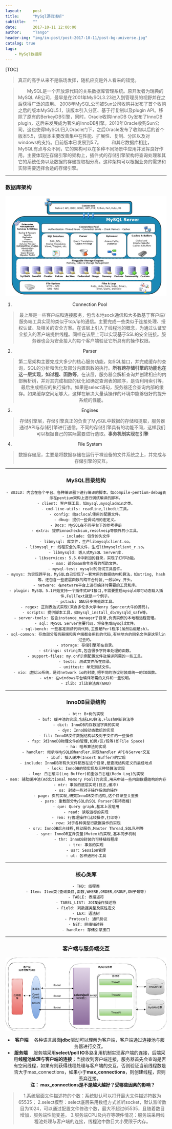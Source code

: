 ```yaml
---
layout:     post
title:      "MySql源码浅析"
subtitle:   ""
date:       2017-10-11 12:00:00
author:     "Tango"
header-img: "img/in-post/post-2017-10-11/post-bg-universe.jpg"
catalog: true
tags:   
    - MySql数据库 
---
```

[TOC]


>   真正的高手从来不是临场发挥，随机应变是外人看来的错觉。


> 　　MySQL是一个开放源代码的关系数据库管理系统。原开发者为瑞典的MySQL AB公司，最早是在2001年MySQL3.23进入到管理员的视野并在之后获得广泛的应用。 2008年MySQL公司被Sun公司收购并发布了首个收购之后的版本MySQL5.1，该版本引入分区、基于行复制以及plugin API。移除了原有的BerkeyDB引擎，同时，Oracle收购InnoDB Oy发布了InnoDB plugin，这后来发展成为著名的InnoDB引擎。2010年Oracle收购Sun公司，这也使得MySQL归入Oracle门下，之后Oracle发布了收购以后的首个版本5.5，该版本主要改善集中在性能、扩展性、复制、分区以及对windows的支持。目前版本已发展到5.7。
  　　和其它数据库相比，MySQL有点与众不同，它的架构可以在多种不同场景中应用并发挥良好作用。主要体现在存储引擎的架构上，插件式的存储引擎架构将查询处理和其它的系统任务以及数据的存储提取相分离。这种架构可以根据业务的需求和实际需要选择合适的存储引擎。

---
### 数据库架构
<center>

![架构](/img/in-post/post-2017-10-11/post-mysql-structs.png)


 1. Connection Pool
>最上层是一些客户端和连接服务，包含本地sock通信和大多数基于客户端/服务端工具实现的类似于tcp/ip的通信。主要完成一些类似于连接处理、授权认证、及相关的安全方案。在该层上引入了线程池的概念，为通过认证安全接入的客户端提供线程。同样在该层上可以实现基于SSL的安全链接。服务器也会为安全接入的每个客户端验证它所具有的操作权限。 
>

 2. Parser  
>第二层架构主要完成大多少的核心服务功能，如SQL接口，并完成缓存的查询，SQL的分析和优化及部分内置函数的执行。**所有跨存储引擎的功能也在这一层实现，如过程、函数等**。在该层，服务器会解析查询并创建相应的内部解析树，并对其完成相应的优化如确定查询表的顺序，是否利用索引等，最后生成相应的执行操作。如果是select语句，服务器还会查询内部的缓存。如果缓存空间足够大，这样在解决大量读操作的环境中能够很好的提升系统的性能。
>  

 3. Engines
>存储引擎层，存储引擎真正的负责了MySQL中数据的存储和提取，服务器通过API与存储引擎进行通信。不同的存储引擎具有的功能不同，这样我们可以根据自己的实际需要进行选取。**事务机制实现在引擎**
 >

 4. File System
>数据存储层，主要是将数据存储在运行于裸设备的文件系统之上，并完成与存储引擎的交互。
>
 


---
### MySQL目录结构
```
- BUILD: 内含在各个平台、各种编译器下进行编译的脚本。如compile-pentium-debug表示在pentium架构上进行调试编译的脚本。
- client: 客户端工具，如mysql,mysqladmin之类。
- cmd-line-utils: readline,libedit工具。
- config: 给aclocal使用的配置文件。
- dbug: 提供一些调试用的宏定义。
- Docs: MySQL在不同平台下的参考手册
- extra: 提供innochecksum,resolveip等额外的小工具。
- include: 包含的头文件
- libmysql: 库文件，生产libmysqlclient.so。
- libmysql_r: 线程安全的库文件，生成libmysqlclient_r.so。
- libmysqld: 嵌入式MySQL Server库.
- libservices: 5.5.0中新加的目录，实现了打印功能。
- man: 适合man命令查看的帮助文件。
- mysql-test: mysqld的测试工具套件。
- mysys: 为实现跨平台，MySQL自己实现了一套常用的数据结构和算法，如string, hash等。还包含一些底层函数的跨平台封装,一般以my_开头。
- netware: 在netware平台上进行编译时需要的工具和库。
- plugin: MySQL 5.1开始支持一个插件式API接口,不需要重启mysqld即可动态载入插件,FullText就是一个例子。
- pstack: GNU异步栈追踪工具。
- regex: 正则表达式实现(来自多伦多大学Henry Spencer大牛的源码)。
- scripts: 提供脚本工具，如mysql_install_db/mysqld_safe等。
- server-tools: 包含instance_manager子目录,负责实例的本地和远程管理。
- sql: MySQL Server主要代码，将会生成mysqld文件。
- sql-bench: 一些基准测试代码代码,主要是Perl程序(虽然后缀是sh)。
- sql-common: 存放部分服务器端和客户端都会用到的代码,有些地方的同名文件是这里lin过去的。
- storage: 存储引擎所在目录。
- strings: string库,包含很多字符串处理的函数。
- support-files: my.cnf示例配置文件及编译所需的一些工具。
- tests: 测试文件所在目录。
- unittest: 单元测试文件。
- vio: 虚拟io系统，是对network io的封装,把不同的协议封装成统一的IO函数。
- win: 在windows平台编译所需的文件和一些说明。
- zlib: zlib算法库(GNU)
```
---
### InnoDB目录结构
```
- btr: B+树的实现
- buf: 缓冲池的实现,包括LRU算法,Flush刷新算法等
- dict: InnoDB内存数据字典的实现
- dyn: InnoDB动态数组的实现
- fil: InnoDB文件数据结构以及对于文件的一些操作
- fsp: 对InnoDB物理文件的管理,如页/区/段等(即File Space)
- ha: 哈希算法的实现
- handler: 继承与MySQL的handler,实现handler API与Server交互
- ibuf: 插入缓冲(Insert Buffer)的实现
- include: InnoDB所有头文件都放在这个目录,是查找结构定义的最佳地点
- lock: InnoDB的锁实现及三种锁算法实现
- log: 日志缓冲(Log Buffer)和重做日志组(Redo Log)的实现
- mem: 辅助缓冲池(Additional Memory Pool)的实现,用来申请一些内部数据结构的内存
- mtr: 事务的底层实现(日志,缓冲)
- os: 封装一些对于操作系统的操作
- page: 页的实现,研究InnoDB文件结构,这个目录至关重要
- pars: 重载部分MySQL的SQL Parser(有待商榷)
- que: Query graph,基本上没啥用
- read: 读取游标的实现
- rem: 行管理操作(比较操作,打印等)
- row: 对于各种类型行数据操作的实现
- srv: InnoDB后台线程,启动服务,Master Thread,SQL队列等
- sync: InnoDB互斥变量(Mutex)的实现,基本同步机制
- thr: InnoDB封装的可移植线程库
- trx: 事务的实现
- usr: Session管理
- ut: 各种通用小工具
```
---
### 核心类库
```
- THD: 线程类
- Item: Item类(查询条目,函数,WHERE,ORDER,GROUP,ON子句等)
- TABLE: 表描述符
- TABEL_LIST: JOIN操作描述符
- Field: 列数据类型及属性定义
- LEX: 语法树
- Protocol: 通讯协议
- NET: 网络描述符
- handler: 存储引擎接口
```

---
### 客户端与服务端交互
<center>

![交互](/img/in-post/post-2017-10-11/post-mysql-client-server.png)

</center>

 - **客户端**
 　各种语言层面**jdbc**驱动可以理解为客户端，客户端通过连接池与服务器进行交互。  
 - **服务端**
　服务端采用**select/poll IO**多路复用机制实现客户端的连接，后端采用**线程池处理与客户端的连接**；当接收到客户端连接，服务器首先会查询是否有空闲线程，如果有则获得线程处理与客户端的交互，否则验证当前线程数是否大于max\_connections，如果小于**max_connections**，则创建线程，否则丢弃连接。  
　
**注： max_connections是不是越大越好？受哪些因素的影响？**
> 1.系统层面文件描述符的个数：系统默认可以打开最大文件描述符数为 65535；
> 2.select模型：select底层采用数组方式监听socket，默认监听数目为1024，可以通过配置文件修改个数，最大不超过65535，且随着数目增加，服务端性能变差。
>3.服务端CPU及内存等硬件情况：服务端采用线程池处理与客户端的连接，线程池中数目大小受限于内存。

